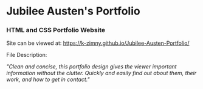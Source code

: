 <h1>Jubilee Austen's Portfolio</h1>

<h3>HTML and CSS Portfolio Website</h3>

Site can be viewed at: https://k-zimny.github.io/Jubilee-Austen-Portfolio/

File Description: 

<em>"Clean and concise, this portfolio design gives the viewer important information without the clutter. Quickly and easily find out about them, their work, and how to get in contact."</em>

